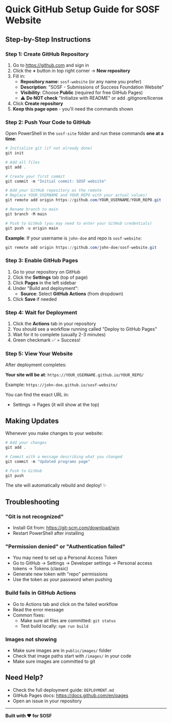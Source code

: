 # Quick GitHub Setup Guide for SOSF Website

## Step-by-Step Instructions

### Step 1: Create GitHub Repository

1. Go to https://github.com and sign in
2. Click the **+** button in top right corner → **New repository**
3. Fill in:
   - **Repository name**: `sosf-website` (or any name you prefer)
   - **Description**: "SOSF - Submissions of Success Foundation Website"
   - **Visibility**: Choose **Public** (required for free GitHub Pages)
   - ⚠️ **Do NOT check** "Initialize with README" or add .gitignore/license
4. Click **Create repository**
5. **Keep this page open** - you'll need the commands shown

### Step 2: Push Your Code to GitHub

Open PowerShell in the `sosf-site` folder and run these commands **one at a time**:

```powershell
# Initialize git (if not already done)
git init

# Add all files
git add .

# Create your first commit
git commit -m "Initial commit: SOSF website"

# Add your GitHub repository as the remote
# Replace YOUR_USERNAME and YOUR_REPO with your actual values!
git remote add origin https://github.com/YOUR_USERNAME/YOUR_REPO.git

# Rename branch to main
git branch -M main

# Push to GitHub (you may need to enter your GitHub credentials)
git push -u origin main
```

**Example**: If your username is `john-doe` and repo is `sosf-website`:
```powershell
git remote add origin https://github.com/john-doe/sosf-website.git
```

### Step 3: Enable GitHub Pages

1. Go to your repository on GitHub
2. Click the **Settings** tab (top of page)
3. Click **Pages** in the left sidebar
4. Under "Build and deployment":
   - **Source**: Select **GitHub Actions** (from dropdown)
5. Click **Save** if needed

### Step 4: Wait for Deployment

1. Click the **Actions** tab in your repository
2. You should see a workflow running called "Deploy to GitHub Pages"
3. Wait for it to complete (usually 2-3 minutes)
4. Green checkmark ✅ = Success!

### Step 5: View Your Website

After deployment completes:

**Your site will be at**: `https://YOUR_USERNAME.github.io/YOUR_REPO/`

Example: `https://john-doe.github.io/sosf-website/`

You can find the exact URL in:
- Settings → Pages (it will show at the top)

## Making Updates

Whenever you make changes to your website:

```powershell
# Add your changes
git add .

# Commit with a message describing what you changed
git commit -m "Updated programs page"

# Push to GitHub
git push
```

The site will automatically rebuild and deploy! ✨

## Troubleshooting

### "Git is not recognized"
- Install Git from: https://git-scm.com/download/win
- Restart PowerShell after installing

### "Permission denied" or "Authentication failed"
- You may need to set up a Personal Access Token
- Go to GitHub → Settings → Developer settings → Personal access tokens → Tokens (classic)
- Generate new token with "repo" permissions
- Use the token as your password when pushing

### Build fails in GitHub Actions
- Go to Actions tab and click on the failed workflow
- Read the error message
- Common fixes:
  - Make sure all files are committed: `git status`
  - Test build locally: `npm run build`

### Images not showing
- Make sure images are in `public/images/` folder
- Check that image paths start with `/images/` in your code
- Make sure images are committed to git

## Need Help?

- Check the full deployment guide: `DEPLOYMENT.md`
- GitHub Pages docs: https://docs.github.com/en/pages
- Open an issue in your repository

---

**Built with ❤️ for SOSF**

